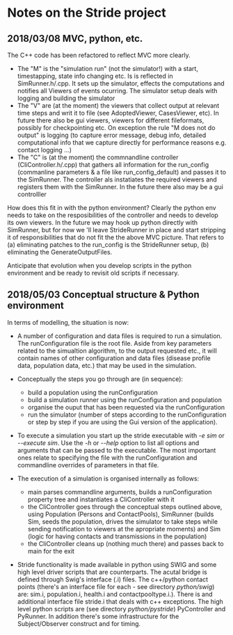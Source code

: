 # Notes on the Stride project


## 2018/03/08 MVC, python, etc.
The C++ code has been refactored to reflect MVC more clearly. 

* The "M" is the "simulation run" (not the simulator!) with a start, timestapping, state info changing etc. Is is reflected in SimRunner.h/.cpp. It sets up the simulator, effects the computations and notifies all Viewers of events ocurring. The simulator setup deals with logging and building the simulator
* The "V" are (at the moment) the viewers that collect output at relevant time steps and writ it to file (see AdoptedViewer, CasesViewer, etc). In future there also be gui viewers, viewers for different fileformats, possibly for checkpointing etc. On exception the rule "M does not do output" is logging (to capture error message, debug info, detailed computational info that we capture directly for performance reasons e.g. contact logging ...)
*  The "C" is (at the moment) the commnandline controller (CliController.h/.cpp) that gathers all information for the run_config (commanline parameters & a file like run_config_default) and passes it to the SimRunner. The controller als instatiates the required viewers and registers them with the SimRunner. In the future there also may be a gui controlller

How does this fit in with the python environment? Clearly the python env needs to take on the resposibilities of the controller and needs to develop its own viewers. In the future we may hook up python directly with SimRunner, but for now we 'll leave StrideRunner in place and start stripping it of responsibilities that do not fit the the above MVC picture. That refers to (a) eliminating patches to the run_config is the StrideRunner setup, (b) eliminating the GenerateOutputFiles.

Anticipate that evolution when you develop scripts in the python environment and be ready to revisit old scripts if necessary.


## 2018/05/03 Conceptual structure & Python environment

In terms of modelling, the situation is now:
 
* A number of configuration and data files is required to run a simulation. The runConfiguration file is the root file. Aside from key parameters related to the simualtion algorithm, to the output requested etc., it will contain names of other configuration and data files (disease profile data, population data, etc.) that may be used in the simulation.

* Conceptually the steps you go through are (in sequence):
	* build a population using the runConfiguration
	* build a simulation runner using the runConfiguration and population
	* organise the ouput that has been requested via the runConfiguration
	* run the simulator (number of steps according to the runConfiguration or step by step if you are using the Gui version of the application).

* To execute a simulation you start up the stride executable with *-e sim* or *--execute sim*. Use the *-h* or *--help* option to list all options and arguments that can be passed to the executable. The most important ones relate to specifying the file with the runConfiguration and commandline overrides of parameters in that file. 

* The execution of a simulation is organised internally as follows:
	* main parses commandline arguments, builds a runConfiguration property tree and instantiates a CliController with it	
	* the CliController goes through the conceptual steps outlined above, using Population (Persons and ContactPools), SimRunner (builds Sim, seeds the population, drives the simulator to take steps while sending notification to viewers at the apropriate moments) and Sim (logic for having contacts and transmissions in the population)
	* the CliController cleans up (nothing much there) and passes back to main for the exit

* Stride functionality is made available in python using SWIG and some high level driver scripts that are counterparts. The acutal bridge is defined through Swig's interface (.i) files. The c++/python contact points (there's an interface file for each - see directory *python/swig*) are: sim.i, population.i,  health.i and contactpooltype.i.). There is and additional interface file stride.i that deals with c++ exceptions. The high level python scripts are (see directory *python/pystride*) PyController and PyRunner. In addition there's some infrastructure for the Subject/Observer construct and for timing.